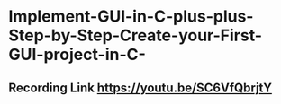 # Implement-GUI-in-C-plus-plus-Step-by-Step-Create-your-First-GUI-project-in-C-
## Recording Link https://youtu.be/SC6VfQbrjtY
